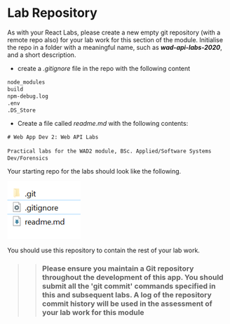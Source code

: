 # Lab Repository

As with your React Labs, please create a new empty git repository (with a remote repo also) for your lab work for this section of the module. Initialise the repo in a folder with a meaningful name, such as  ***wad-api-labs-2020***, and a short description.

- create a *.gitignore* file in the repo with the following content
```
node_modules
build
npm-debug.log
.env
.DS_Store
```

- Create a file called *readme.md*  with the following contents:
```
# Web App Dev 2: Web API Labs

Practical labs for the WAD2 module, BSc. Applied/Software Systems Dev/Forensics  

```


Your starting repo for the labs should look like the following.

![Empty Repository](./img/files.png)

You should use this repository to contain the rest of your lab work.

>>### Please ensure you maintain a Git repository throughout the development of this app. You should submit all the 'git commit' commands specified in this and subsequent labs. A log of the repository commit history will be used in the assessment of your lab work for this module
